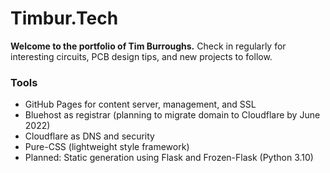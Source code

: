 # Timbur.Tech

**Welcome to the portfolio of Tim Burroughs.**
Check in regularly for interesting circuits, PCB design tips, and new projects to follow.

### Tools
- GitHub Pages for content server, management, and SSL
- Bluehost as registrar (planning to migrate domain to Cloudflare by June 2022)
- Cloudflare as DNS and security
- Pure-CSS (lightweight style framework)
- Planned: Static generation using Flask and Frozen-Flask (Python 3.10)
